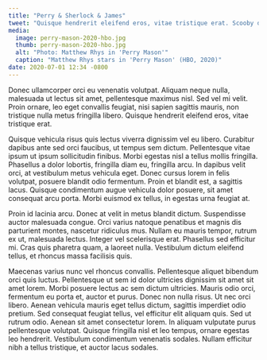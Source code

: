 ```yaml
---
title: "Perry & Sherlock & James"
tweet: "Quisque hendrerit eleifend eros, vitae tristique erat. Scooby dooby doo!"
media:
  image: perry-mason-2020-hbo.jpg
  thumb: perry-mason-2020-hbo.jpg
  alt: "Photo: Matthew Rhys in 'Perry Mason'"
  caption: "Matthew Rhys stars in 'Perry Mason' (HBO, 2020)"
date: 2020-07-01 12:34 -0800
---
```


Donec ullamcorper orci eu venenatis volutpat. Aliquam neque nulla, malesuada ut lectus sit amet, pellentesque maximus nisl. Sed vel mi velit. Proin ornare, leo eget convallis feugiat, nisi sapien sagittis mauris, non tristique nulla metus fringilla libero. Quisque hendrerit eleifend eros, vitae tristique erat.

Quisque vehicula risus quis lectus viverra dignissim vel eu libero. Curabitur dapibus ante sed orci faucibus, ut tempus sem dictum. Pellentesque vitae ipsum ut ipsum sollicitudin finibus. Morbi egestas nisl a tellus mollis fringilla. Phasellus a dolor lobortis, fringilla diam eu, fringilla arcu. In dapibus velit orci, at vestibulum metus vehicula eget. Donec cursus lorem in felis volutpat, posuere blandit odio fermentum. Proin et blandit est, a sagittis lacus. Quisque condimentum augue vehicula dolor posuere, sit amet consequat arcu porta. Morbi euismod ex tellus, in egestas urna feugiat at.

Proin id lacinia arcu. Donec at velit in metus blandit dictum. Suspendisse auctor malesuada congue. Orci varius natoque penatibus et magnis dis parturient montes, nascetur ridiculus mus. Nullam eu mauris tempor, rutrum ex ut, malesuada lectus. Integer vel scelerisque erat. Phasellus sed efficitur mi. Cras quis pharetra quam, a laoreet nulla. Vestibulum dictum eleifend tellus, et rhoncus massa facilisis quis.

Maecenas varius nunc vel rhoncus convallis. Pellentesque aliquet bibendum orci quis luctus. Pellentesque ut sem id dolor ultricies dignissim sit amet sit amet lorem. Morbi posuere lectus ac sem dictum ultricies. Mauris odio orci, fermentum eu porta et, auctor et purus. Donec non nulla risus. Ut nec orci libero. Aenean vehicula mauris eget tellus dictum, sagittis imperdiet odio pretium. Sed consequat feugiat tellus, vel efficitur elit aliquam quis. Sed ut rutrum odio. Aenean sit amet consectetur lorem. In aliquam vulputate purus pellentesque volutpat. Quisque fringilla nisl et leo tempus, ornare egestas leo hendrerit. Vestibulum condimentum venenatis sodales. Nullam efficitur nibh a tellus tristique, et auctor lacus sodales.
